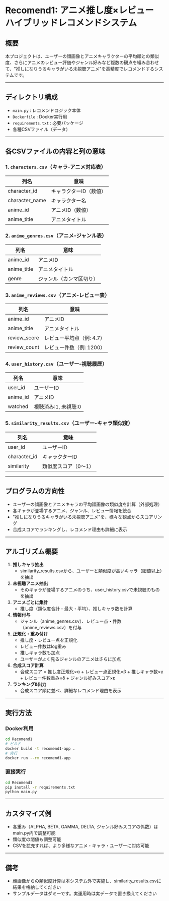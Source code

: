 # Recomend1: アニメ推し度×レビュー ハイブリッドレコメンドシステム

## 概要

本プロジェクトは、ユーザーの顔画像とアニメキャラクターの平均顔との類似度、さらにアニメのレビュー評価やジャンル好みなど複数の観点を組み合わせて、"推しになりうるキャラがいる未視聴アニメ"を高精度でレコメンドするシステムです。

---

## ディレクトリ構成

- `main.py` : レコメンドロジック本体
- `Dockerfile` : Docker実行用
- `requirements.txt` : 必要パッケージ
- 各種CSVファイル（データ）

---

## 各CSVファイルの内容と列の意味

### 1. `characters.csv`（キャラ-アニメ対応表）
| 列名           | 意味                         |
|----------------|------------------------------|
| character_id   | キャラクターID（数値）       |
| character_name | キャラクター名               |
| anime_id       | アニメID（数値）             |
| anime_title    | アニメタイトル               |

### 2. `anime_genres.csv`（アニメ-ジャンル表）
| 列名        | 意味                      |
|-------------|---------------------------|
| anime_id    | アニメID                  |
| anime_title | アニメタイトル            |
| genre       | ジャンル（カンマ区切り）  |

### 3. `anime_reviews.csv`（アニメ-レビュー表）
| 列名         | 意味                        |
|--------------|-----------------------------|
| anime_id     | アニメID                    |
| anime_title  | アニメタイトル              |
| review_score | レビュー平均点（例: 4.7）   |
| review_count | レビュー件数（例: 1200）    |

### 4. `user_history.csv`（ユーザー-視聴履歴）
| 列名    | 意味                        |
|---------|-----------------------------|
| user_id | ユーザーID                  |
| anime_id| アニメID                    |
| watched | 視聴済み:1, 未視聴:0         |

### 5. `similarity_results.csv`（ユーザー-キャラ類似度）
| 列名        | 意味                        |
|-------------|-----------------------------|
| user_id     | ユーザーID                  |
| character_id| キャラクターID              |
| similarity  | 類似度スコア（0〜1）        |

---

## プログラムの方向性

- ユーザーの顔画像とアニメキャラの平均顔画像の類似度を計算（外部処理）
- 各キャラが登場するアニメ、ジャンル、レビュー情報を統合
- "推しになりうるキャラがいる未視聴アニメ"を、様々な観点からスコアリング
- 合成スコアでランキングし、レコメンド理由も詳細に表示

---

## アルゴリズム概要

1. **推しキャラ抽出**
    - similarity_results.csvから、ユーザーと類似度が高いキャラ（閾値以上）を抽出
2. **未視聴アニメ抽出**
    - そのキャラが登場するアニメのうち、user_history.csvで未視聴のものを抽出
3. **アニメごとに集計**
    - 推し度（類似度合計・最大・平均）、推しキャラ数を計算
4. **情報付与**
    - ジャンル（anime_genres.csv）、レビュー点・件数（anime_reviews.csv）を付与
5. **正規化・重み付け**
    - 推し度・レビュー点を正規化
    - レビュー件数はlog重み
    - 推しキャラ数も加点
    - ユーザーがよく見るジャンルのアニメはさらに加点
6. **合成スコア計算**
    - 合成スコア = 推し度正規化×α + レビュー点正規化×β + 推しキャラ数×γ + レビュー件数重み×δ + ジャンル好みスコア×ε
7. **ランキング&出力**
    - 合成スコア順に並べ、詳細なレコメンド理由を表示

---

## 実行方法

### Docker利用
```sh
cd Recomend1
# ビルド
docker build -t recomend1-app .
# 実行
docker run --rm recomend1-app
```

### 直接実行
```sh
cd Recomend1
pip install -r requirements.txt
python main.py
```

---

## カスタマイズ例
- 各重み（ALPHA, BETA, GAMMA, DELTA, ジャンル好みスコアの係数）はmain.py内で調整可能
- 類似度の閾値も調整可能
- CSVを拡充すれば、より多様なアニメ・キャラ・ユーザーに対応可能

---

## 備考
- 顔画像からの類似度計算は本システム外で実施し、similarity_results.csvに結果を格納してください
- サンプルデータはダミーです。実運用時は実データで置き換えてください 